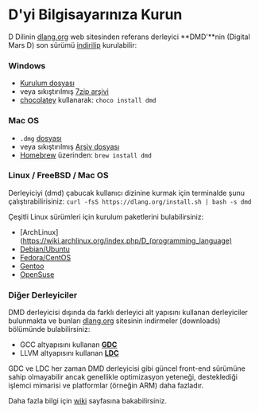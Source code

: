# D'yi Bilgisayarınıza Kurun

D Dilinin [dlang.org](https://dlang.org) web sitesinden referans derleyici **DMD'**nin (Digital Mars D) son sürümü [indirilip](http://dlang.org/download.html) kurulabilir:

### Windows

* [Kurulum dosyası](http://downloads.dlang.org/releases/2.x/{{latest-release}}/dmd-{{latest-release}}.exe)
* veya sıkıştırılmış [7zip arşivi](http://downloads.dlang.org/releases/2.x/{{latest-release}}/dmd.{{latest-release}}.windows.7z)
* [chocolatey](https://chocolatey.org/packages/dmd) kullanarak: `choco install dmd`

### Mac OS

* `.dmg` [dosyası](http://downloads.dlang.org/releases/2.x/{{latest-release}}/dmd.{{latest-release}}.dmg)
* veya sıkıştırılmış [Arşiv dosyası](http://downloads.dlang.org/releases/2.x/{{latest-release}}/dmd.{{latest-release}}.osx.tar.xz)
* [Homebrew](http://brew.sh) üzerinden: `brew install dmd`

### Linux / FreeBSD / Mac OS

Derleyiciyi (dmd) çabucak kullanıcı dizinine kurmak için terminalde şunu çalıştırabilirisiniz: `curl -fsS https://dlang.org/install.sh | bash -s dmd`

Çeşitli Linux sürümleri için kurulum paketlerini bulabilirsiniz:

* [ArchLinux](https://wiki.archlinux.org/index.php/D_(programming_language)
* [Debian/Ubuntu](http://d-apt.sourceforge.net)
* [Fedora/CentOS](http://dlang.org/download.html#dmd)
* [Gentoo](https://wiki.gentoo.org/wiki/Dlang)
* [OpenSuse](http://dlang.org/download.html#dmd)

### Diğer Derleyiciler

DMD derleyicisi dışında da farklı derleyici alt yapısını kullanan derleyiciler bulunmakta ve bunları [dlang.org](https://dlang.org) sitesinin indirmeler (downloads) bölümünde bulabilirsiniz:

* GCC altyapısını kullanan [**GDC**](http://gdcproject.org/downloads)
* LLVM altyapısını kullanan [**LDC**](https://github.com/ldc-developers/ldc#installation)

GDC ve LDC her zaman DMD derleyicisi gibi güncel front-end sürümüne sahip
olmayabilir ancak genellikle optimizasyon yeteneği, desteklediği
işlemci mimarisi ve platformlar (örneğin ARM) daha fazladır.

Daha fazla bilgi için [wiki](https://wiki.dlang.org/Compilers) sayfasına bakabilirsiniz.
